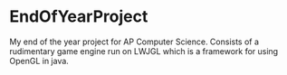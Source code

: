 # EndOfYearProject
My end of the year project for AP Computer Science. 
Consists of a rudimentary game engine run on LWJGL which is a framework for using OpenGL in java.
